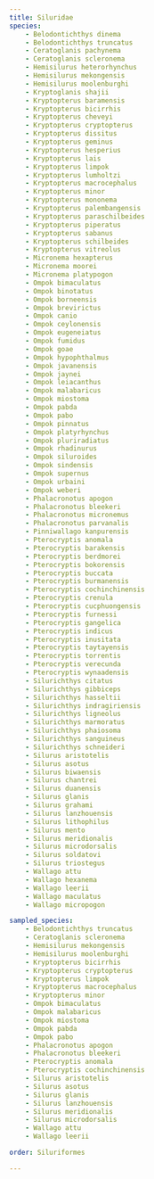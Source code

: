 ```yaml
---
title: Siluridae
species:
    - Belodontichthys dinema
    - Belodontichthys truncatus
    - Ceratoglanis pachynema
    - Ceratoglanis scleronema
    - Hemisilurus heterorhynchus
    - Hemisilurus mekongensis
    - Hemisilurus moolenburghi
    - Kryptoglanis shajii
    - Kryptopterus baramensis
    - Kryptopterus bicirrhis
    - Kryptopterus cheveyi
    - Kryptopterus cryptopterus
    - Kryptopterus dissitus
    - Kryptopterus geminus
    - Kryptopterus hesperius
    - Kryptopterus lais
    - Kryptopterus limpok
    - Kryptopterus lumholtzi
    - Kryptopterus macrocephalus
    - Kryptopterus minor
    - Kryptopterus mononema
    - Kryptopterus palembangensis
    - Kryptopterus paraschilbeides
    - Kryptopterus piperatus
    - Kryptopterus sabanus
    - Kryptopterus schilbeides
    - Kryptopterus vitreolus
    - Micronema hexapterus
    - Micronema moorei
    - Micronema platypogon
    - Ompok bimaculatus
    - Ompok binotatus
    - Ompok borneensis
    - Ompok brevirictus
    - Ompok canio
    - Ompok ceylonensis
    - Ompok eugeneiatus
    - Ompok fumidus
    - Ompok goae
    - Ompok hypophthalmus
    - Ompok javanensis
    - Ompok jaynei
    - Ompok leiacanthus
    - Ompok malabaricus
    - Ompok miostoma
    - Ompok pabda
    - Ompok pabo
    - Ompok pinnatus
    - Ompok platyrhynchus
    - Ompok pluriradiatus
    - Ompok rhadinurus
    - Ompok siluroides
    - Ompok sindensis
    - Ompok supernus
    - Ompok urbaini
    - Ompok weberi
    - Phalacronotus apogon
    - Phalacronotus bleekeri
    - Phalacronotus micronemus
    - Phalacronotus parvanalis
    - Pinniwallago kanpurensis
    - Pterocryptis anomala
    - Pterocryptis barakensis
    - Pterocryptis berdmorei
    - Pterocryptis bokorensis
    - Pterocryptis buccata
    - Pterocryptis burmanensis
    - Pterocryptis cochinchinensis
    - Pterocryptis crenula
    - Pterocryptis cucphuongensis
    - Pterocryptis furnessi
    - Pterocryptis gangelica
    - Pterocryptis indicus
    - Pterocryptis inusitata
    - Pterocryptis taytayensis
    - Pterocryptis torrentis
    - Pterocryptis verecunda
    - Pterocryptis wynaadensis
    - Silurichthys citatus
    - Silurichthys gibbiceps
    - Silurichthys hasseltii
    - Silurichthys indragiriensis
    - Silurichthys ligneolus
    - Silurichthys marmoratus
    - Silurichthys phaiosoma
    - Silurichthys sanguineus
    - Silurichthys schneideri
    - Silurus aristotelis
    - Silurus asotus
    - Silurus biwaensis
    - Silurus chantrei
    - Silurus duanensis
    - Silurus glanis
    - Silurus grahami
    - Silurus lanzhouensis
    - Silurus lithophilus
    - Silurus mento
    - Silurus meridionalis
    - Silurus microdorsalis
    - Silurus soldatovi
    - Silurus triostegus
    - Wallago attu
    - Wallago hexanema
    - Wallago leerii
    - Wallago maculatus
    - Wallago micropogon

sampled_species:
    - Belodontichthys truncatus
    - Ceratoglanis scleronema
    - Hemisilurus mekongensis
    - Hemisilurus moolenburghi
    - Kryptopterus bicirrhis
    - Kryptopterus cryptopterus
    - Kryptopterus limpok
    - Kryptopterus macrocephalus
    - Kryptopterus minor
    - Ompok bimaculatus
    - Ompok malabaricus
    - Ompok miostoma
    - Ompok pabda
    - Ompok pabo
    - Phalacronotus apogon
    - Phalacronotus bleekeri
    - Pterocryptis anomala
    - Pterocryptis cochinchinensis
    - Silurus aristotelis
    - Silurus asotus
    - Silurus glanis
    - Silurus lanzhouensis
    - Silurus meridionalis
    - Silurus microdorsalis
    - Wallago attu
    - Wallago leerii

order: Siluriformes

---
```

